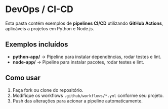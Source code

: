 
# DevOps / CI-CD

Esta pasta contém exemplos de **pipelines CI/CD** utilizando **GitHub Actions**, aplicáveis a projetos em Python e Node.js.

## Exemplos incluídos

- **python-app/** → Pipeline para instalar dependências, rodar testes e lint.
- **node-app/** → Pipeline para instalar pacotes, rodar testes e lint.

## Como usar

1. Faça fork ou clone do repositório.
2. Modifique os workflows `.github/workflows/*.yml` conforme seu projeto.
3. Push das alterações para acionar a pipeline automaticamente.

